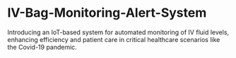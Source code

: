# IV-Bag-Monitoring-Alert-System
Introducing an IoT-based system for automated monitoring of IV fluid levels, enhancing efficiency and patient care in critical healthcare scenarios like the Covid-19 pandemic.
